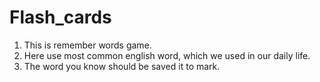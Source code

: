 # Flash_cards
1. This is remember words game.
2. Here use most common english word, which we used in our daily life.
3. The word you know should be saved it to mark.
